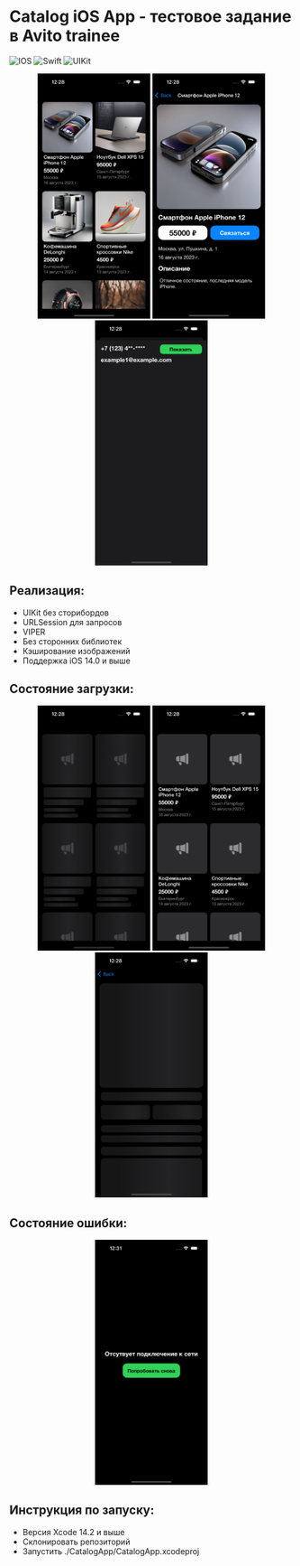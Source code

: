 # Catalog iOS App - тестовое задание в Avito trainee

![IOS](https://img.shields.io/badge/platform-IOS-44BBA4)
![Swift](https://img.shields.io/badge/Swift-E94F37)
![UIKit](https://img.shields.io/badge/UIKit-F6F7EB)

<p align="center">
  <img src="./Screenshots/Screenshot_1.png" width="200">
  <img src="./Screenshots/Screenshot_2.png" width="200">
  <img src="./Screenshots/Screenshot_3.png" width="200">
</p>

## Реализация:
- UIKit без сторибордов
- URLSession для запросов
- VIPER
- Без сторонних библиотек
- Кэширование изображений
- Поддержка iOS 14.0 и выше

## Состояние загрузки:

<p align="center">
  <img src="./Screenshots/Screenshot_4.png" width="200">
  <img src="./Screenshots/Screenshot_5.png" width="200">
  <img src="./Screenshots/Screenshot_6.png" width="200">
</p>

## Состояние ошибки:
<p align="center">
  <img src="./Screenshots/Screenshot_7.png" width="200">
</p>

## Инструкция по запуску:
- Версия Xcode 14.2 и выше
- Склонировать репозиторий
- Запустить ./CatalogApp/CatalogApp.xcodeproj